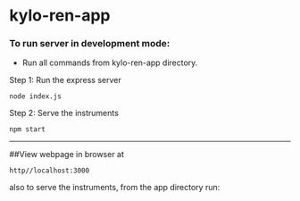 # kylo-ren-app

### To run server in development mode:

* Run all commands from kylo-ren-app directory.


Step 1: Run the express server

```commandline
node index.js
```
Step 2: Serve the instruments

```commandline
npm start
```
-------

##View webpage in browser at 

```http//localhost:3000``` 

also to serve the instruments, from the app directory run:



